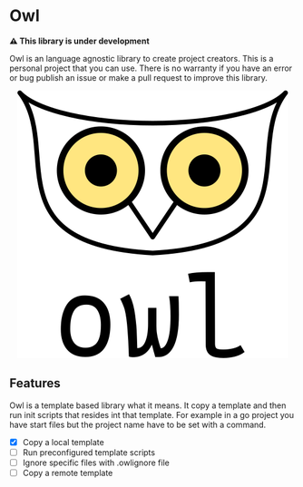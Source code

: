 # Owl

**⚠️ This library is under development**

Owl is an language agnostic library to create project creators. This is a personal project that you can use.
There is no warranty if you have an error or bug publish an issue or make a pull request to improve this library.

<div align="center">
    <img src="./.github/logo/owl_logo_light.png" alt="Owl logo">
</div>

## Features

Owl is a template based library what it means. It copy a template and then run init scripts that resides int
that template. For example in a go project you have start files but the project name have to be set with a command.

- [x] Copy a local template
- [ ] Run preconfigured template scripts
- [ ] Ignore specific files with .owlignore file
- [ ] Copy a remote template

